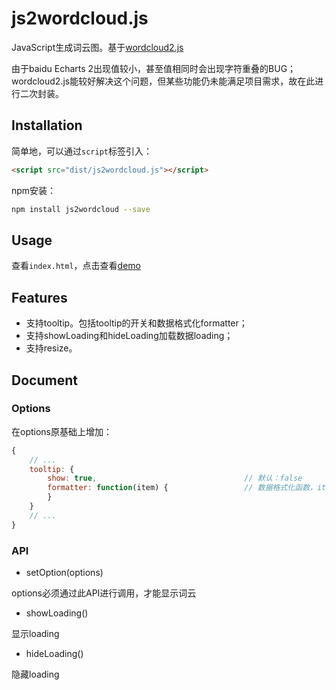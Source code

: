 # js2wordcloud.js

JavaScript生成词云图。基于[wordcloud2.js](https://github.com/timdream/wordcloud2.js)

由于baidu Echarts 2出现值较小，甚至值相同时会出现字符重叠的BUG；wordcloud2.js能较好解决这个问题，但某些功能仍未能满足项目需求，故在此进行二次封装。

## Installation

简单地，可以通过`script`标签引入：

```html
<script src="dist/js2wordcloud.js"></script>
```

npm安装：

```bash
npm install js2wordcloud --save
```

## Usage

查看`index.html`，点击查看[demo]()

## Features

* 支持tooltip。包括tooltip的开关和数据格式化formatter；
* 支持showLoading和hideLoading加载数据loading；
* 支持resize。

## Document

### Options

在options原基础上增加：

```javascript
{
    // ...
    tooltip: {
        show: true,                                 // 默认：false
        formatter: function(item) {                 // 数据格式化函数，item为list的一项
        }
    }
    // ...
}
```

### API

* setOption(options)

options必须通过此API进行调用，才能显示词云

* showLoading()

显示loading

* hideLoading()

隐藏loading



